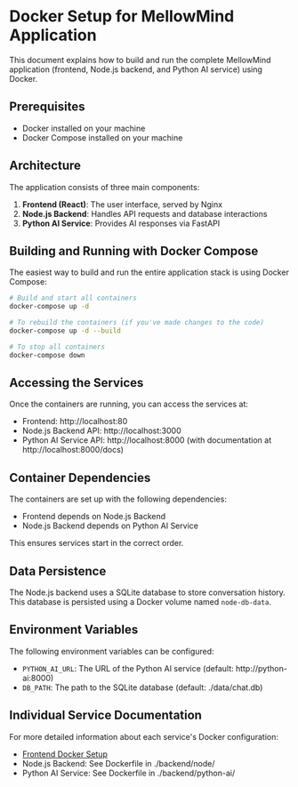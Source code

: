 # Docker Setup for MellowMind Application

This document explains how to build and run the complete MellowMind application (frontend, Node.js backend, and Python AI service) using Docker.

## Prerequisites

- Docker installed on your machine
- Docker Compose installed on your machine

## Architecture

The application consists of three main components:

1. **Frontend (React)**: The user interface, served by Nginx
2. **Node.js Backend**: Handles API requests and database interactions
3. **Python AI Service**: Provides AI responses via FastAPI

## Building and Running with Docker Compose

The easiest way to build and run the entire application stack is using Docker Compose:

```bash
# Build and start all containers
docker-compose up -d

# To rebuild the containers (if you've made changes to the code)
docker-compose up -d --build

# To stop all containers
docker-compose down
```

## Accessing the Services

Once the containers are running, you can access the services at:

- Frontend: http://localhost:80
- Node.js Backend API: http://localhost:3000
- Python AI Service API: http://localhost:8000 (with documentation at http://localhost:8000/docs)

## Container Dependencies

The containers are set up with the following dependencies:

- Frontend depends on Node.js Backend
- Node.js Backend depends on Python AI Service

This ensures services start in the correct order.

## Data Persistence

The Node.js backend uses a SQLite database to store conversation history. This database is persisted using a Docker volume named `node-db-data`.

## Environment Variables

The following environment variables can be configured:

- `PYTHON_AI_URL`: The URL of the Python AI service (default: http://python-ai:8000)
- `DB_PATH`: The path to the SQLite database (default: ./data/chat.db)

## Individual Service Documentation

For more detailed information about each service's Docker configuration:

- [Frontend Docker Setup](./frontend/DOCKER.md)
- Node.js Backend: See Dockerfile in ./backend/node/
- Python AI Service: See Dockerfile in ./backend/python-ai/ 